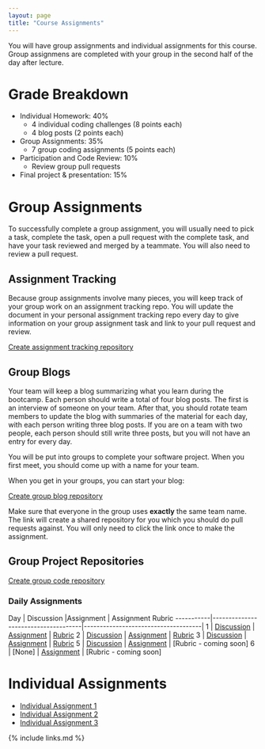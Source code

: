 ```yaml
---
layout: page
title: "Course Assignments"
---
```


You will have group assignments and individual assignments for this course. Group assignmens are completed with your group in the second half of the day after lecture.

# Grade Breakdown

- Individual Homework: 40%
    - 4 individual coding challenges (8 points each)
    - 4 blog posts (2 points each)
- Group Assignments: 35%
    - 7 group coding assignments (5 points each)
- Participation and Code Review: 10%
    - Review group pull requests
- Final project & presentation: 15%


# Group Assignments

To successfully complete a group assignment, you will usually need to pick a task, complete the task, open a pull request with the complete task, and have your task reviewed and merged by a teammate. You will also need to review a pull request. 

## Assignment Tracking

Because group assignments involve many pieces, you will keep track of your group work on an assignment tracking repo. 
You will update the document in your personal assignment tracking repo every day to give information on your group assignment task and link to your pull request and 
review.

[Create assignment tracking repository](https://classroom.github.com/a/_a01lTFG)

## Group Blogs

Your team will keep a blog summarizing what you learn during the bootcamp. Each person should write a total of four blog posts.
The first is an interview of someone on your team. After that, you should rotate team members to update the blog with summaries of the material
for each day, with each person writing three blog posts. If you are on a team with two people, each person should still write three posts, but you 
will not have an entry for every day.

You will be put into groups to complete your software project. When you first meet, you should come up with a name for your team. 

When you get in your groups, you can start your blog:

[Create group blog repository](https://classroom.github.com/a/xUDnbu7A)

Make sure that everyone in the group uses **exactly** the same team name. The link will create a shared repository for you which you should do pull requests against.
You will only need to click the link once to make the assignment.

## Group Project Repositories

[Create group code repository](https://classroom.github.com/a/liQdHxcC)

### Daily Assignments

Day        | Discussion                          |Assignment                           | Assignment Rubric
-----------|-------------------------------------|-------------------------------------|
1          | [Discussion](01-04-hwdiscussion1)   | [Assignment](group/group1)          | [Rubric](group/rubric1)
2          | [Discussion](01-07-hwdiscussion2)   | [Assignment](group/group2)          | [Rubric](group/rubric2)
3          | [Discussion](01-09-hwdiscussion3)   | [Assignment](group/group3)          | [Rubric](group/rubric3)
5          | [Discussion](01-17-hwdiscussion5)   | [Assignment](group/group5)          | [Rubric - coming soon]
6          | [None]                              | [Assignment](group/group7)          | [Rubric - coming soon]


# Individual Assignments
- [Individual Assignment 1](https://classroom.github.com/a/elPogk3L)
- [Individual Assignment 2](https://classroom.github.com/a/ouTfqdEO)
- [Individual Assignment 3](https://classroom.github.com/a/_AehVIhb)

{% include links.md %}
